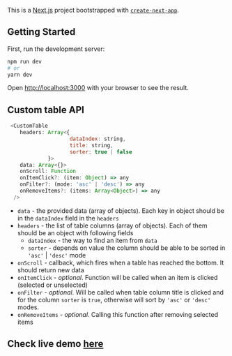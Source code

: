 This is a [Next.js](https://nextjs.org/) project bootstrapped with [`create-next-app`](https://github.com/vercel/next.js/tree/canary/packages/create-next-app).

## Getting Started

First, run the development server:

```bash
npm run dev
# or
yarn dev
```

Open [http://localhost:3000](http://localhost:3000) with your browser to see the result.

## Custom table API
```javascript
 <CustomTable
    headers: Array<{
                    dataIndex: string,
                    title: string,
                    sorter: true | false
             }>
    data: Array<{}>
    onScroll: Function
    onItemClick?: (item: Object) => any
    onFilter?: (mode: 'asc' | 'desc') => any
    onRemoveItems?: (items: Array<Object>) => any
  />
```

- `data` - the provided data (array of objects). Each key in object should be in the `dataIndex` field in the `headers`
- `headers` - the list of table columns (array of objects). Each of them should be an object with following fields
  - `dataIndex` - the way to find an item from `data`
  - `sorter` - depends on value the column should be able to be sorted in `'asc'` | `'desc'` mode
- `onScroll` - callback, which fires when a table has reached the bottom. It should return new data
- `onItemClick` - *optional*. Function will be called when an item is clicked (selected or unselected)
- `onFilter` - *optional*. Will be called when table column title is clicked and for the column `sorter` is `true`, otherwise will sort by `'asc'` or `'desc'` modes.
- `onRemoveItems` - *optional*. Calling this function after removing selected items



## Check live demo [here](https://custom-react-table.vercel.app/)
